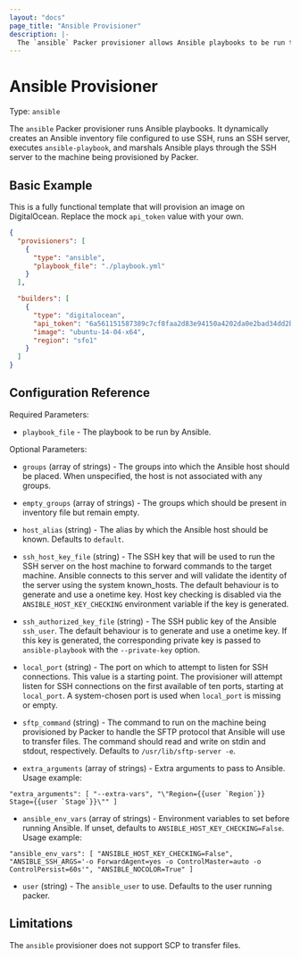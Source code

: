 ```yaml
---
layout: "docs"
page_title: "Ansible Provisioner"
description: |-
  The `ansible` Packer provisioner allows Ansible playbooks to be run to provision the machine.
---
```


# Ansible Provisioner

Type: `ansible`

The `ansible` Packer provisioner runs Ansible playbooks. It dynamically creates
an Ansible inventory file configured to use SSH, runs an SSH server, executes
`ansible-playbook`, and marshals Ansible plays through the SSH server to the
machine being provisioned by Packer.

## Basic Example

This is a fully functional template that will provision an image on
DigitalOcean. Replace the mock `api_token` value with your own.

```json
{
  "provisioners": [
    {
      "type": "ansible",
      "playbook_file": "./playbook.yml"
    }
  ],

  "builders": [
    {
      "type": "digitalocean",
      "api_token": "6a561151587389c7cf8faa2d83e94150a4202da0e2bad34dd2bf236018ffaeeb",
      "image": "ubuntu-14-04-x64",
      "region": "sfo1"
    }
  ]
}
```

## Configuration Reference

Required Parameters:

- `playbook_file` - The playbook to be run by Ansible.

Optional Parameters:

- `groups` (array of strings) - The groups into which the Ansible host
  should be placed. When unspecified, the host is not associated with any
  groups.

- `empty_groups` (array of strings) - The groups which should be present in
  inventory file but remain empty.

- `host_alias` (string) - The alias by which the Ansible host should be known.
  Defaults to `default`.

- `ssh_host_key_file` (string) - The SSH key that will be used to run the SSH
  server on the host machine to forward commands to the target machine. Ansible
  connects to this server and will validate the identity of the server using
  the system known_hosts. The default behaviour is to generate and use a
  onetime key. Host key checking is disabled via the
  `ANSIBLE_HOST_KEY_CHECKING` environment variable if the key is generated.

- `ssh_authorized_key_file` (string) - The SSH public key of the Ansible
  `ssh_user`. The default behaviour is to generate and use a onetime key. If
  this key is generated, the corresponding private key is passed to
  `ansible-playbook` with the `--private-key` option.

- `local_port` (string) - The port on which to attempt to listen for SSH
  connections. This value is a starting point.  The provisioner will attempt
  listen for SSH connections on the first available of ten ports, starting at
  `local_port`. A system-chosen port is used when `local_port` is missing or
  empty.

- `sftp_command` (string) - The command to run on the machine being provisioned
  by Packer to handle the SFTP protocol that Ansible will use to transfer
  files. The command should read and write on stdin and stdout, respectively.
  Defaults to `/usr/lib/sftp-server -e`.

- `extra_arguments` (array of strings) - Extra arguments to pass to Ansible.
  Usage example:

```
"extra_arguments": [ "--extra-vars", "\"Region={{user `Region`}} Stage={{user `Stage`}}\"" ]
```

- `ansible_env_vars` (array of strings) - Environment variables to set before running Ansible.
  If unset, defaults to `ANSIBLE_HOST_KEY_CHECKING=False`.
  Usage example:

```
"ansible_env_vars": [ "ANSIBLE_HOST_KEY_CHECKING=False", "ANSIBLE_SSH_ARGS='-o ForwardAgent=yes -o ControlMaster=auto -o ControlPersist=60s'", "ANSIBLE_NOCOLOR=True" ]
```

- `user` (string) - The `ansible_user` to use. Defaults to the user running
  packer.

## Limitations

The `ansible` provisioner does not support SCP to transfer files.
